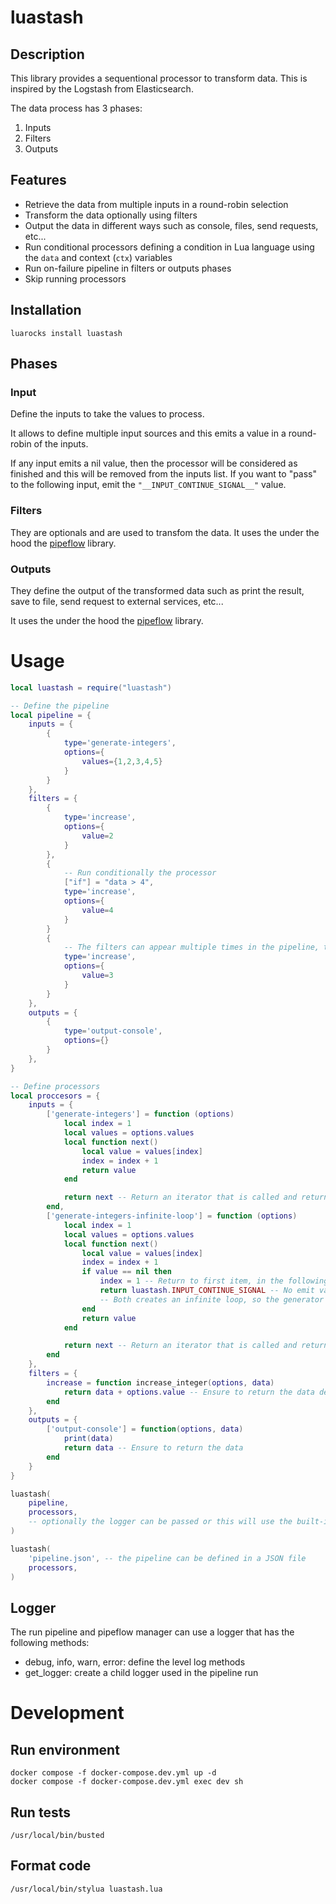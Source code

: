 # luastash

## Description

This library provides a sequentional processor to transform data. This is inspired by the Logstash from Elasticsearch.

The data process has 3 phases:

1. Inputs
2. Filters
3. Outputs


## Features

- Retrieve the data from multiple inputs in a round-robin selection
- Transform the data optionally using filters
- Output the data in different ways such as console, files, send requests, etc...
- Run conditional processors defining a condition in Lua language using the `data` and context (`ctx`) variables
- Run on-failure pipeline in filters or outputs phases
- Skip running processors

## Installation

```console
luarocks install luastash
```

## Phases

### Input

Define the inputs to take the values to process.

It allows to define multiple input sources and this emits a value in a round-robin of the inputs.

If any input emits a nil value, then the processor will be considered as finished and this will be removed from the inputs list.
If you want to "pass" to the following input, emit the `"__INPUT_CONTINUE_SIGNAL__"` value.

### Filters

They are optionals and are used to transfom the data. It uses the under the hood the [pipeflow](https://github.com/Desvelao/pipeflow) library.

### Outputs

They define the output of the transformed data such as print the result, save to file, send request to external services, etc...

It uses the under the hood the [pipeflow](https://github.com/Desvelao/pipeflow) library.

# Usage

```lua
local luastash = require("luastash")

-- Define the pipeline
local pipeline = {
    inputs = {
        {
            type='generate-integers',
            options={
                values={1,2,3,4,5}
            }
        }
    },
    filters = {
        {
            type='increase',
            options={
                value=2
            }
        },
        {
            -- Run conditionally the processor
            ["if"] = "data > 4",
            type='increase',
            options={
                value=4
            }
        }
        {
            -- The filters can appear multiple times in the pipeline, this allows with a definition in the fitler processor, this can be applied multiple times.
            type='increase',
            options={
                value=3
            }
        }
    },
    outputs = {
        {
            type='output-console',
            options={}
        }
    },
}

-- Define processors
local proccesors = {
    inputs = {
        ['generate-integers'] = function (options)
            local index = 1
            local values = options.values
            local function next()
                local value = values[index]
                index = index + 1
                return value
            end

            return next -- Return an iterator that is called and returns a value each time. When this returns nil, then the input will be removed of the input list.
        end,
        ['generate-integers-infinite-loop'] = function (options)
            local index = 1
            local values = options.values
            local function next()
                local value = values[index]
                index = index + 1
                if value == nil then
                    index = 1 -- Return to first item, in the following call this will return the first item
                    return luastash.INPUT_CONTINUE_SIGNAL -- No emit value, and the generator will not be removed. 
                    -- Both creates an infinite loop, so the generator never finished
                end
                return value
            end

            return next -- Return an iterator that is called and returns a value each time. When this returns nil, then the input will be removed of the input list.
        end
    },
    filters = {
        increase = function increase_integer(options, data)
            return data + options.value -- Ensure to return the data despite this is not modified
        end
    },
    outputs = {
        ['output-console'] = function(options, data)
            print(data)
            return data -- Ensure to return the data
        end
    }
}

luastash(
    pipeline,
    processors,
    -- optionally the logger can be passed or this will use the built-in logger instead
)

luastash(
    'pipeline.json', -- the pipeline can be defined in a JSON file
    processors,
)

```

## Logger

The run pipeline and pipeflow manager can use a logger that has the following methods:

- debug, info, warn, error: define the level log methods
- get_logger: create a child logger used in the pipeline run

# Development

## Run environment

```
docker compose -f docker-compose.dev.yml up -d
docker compose -f docker-compose.dev.yml exec dev sh
```

## Run tests

```
/usr/local/bin/busted
```

## Format code

```
/usr/local/bin/stylua luastash.lua
```

